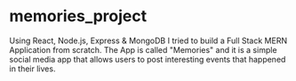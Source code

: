 # memories_project
Using React, Node.js, Express & MongoDB I tried to build a Full Stack MERN Application from scratch. The App is called "Memories" and it is a simple social media app that allows users to post interesting events that happened in their lives.
